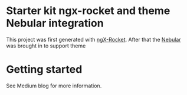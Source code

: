 # Starter kit ngx-rocket and theme Nebular integration

This project was first generated with [ngX-Rocket](https://github.com/ngx-rocket/generator-ngx-rocket/). After that the [Nebular](https://akveo.github.io/nebular/) was brought in to support theme

# Getting started

See Medium blog for more information.
